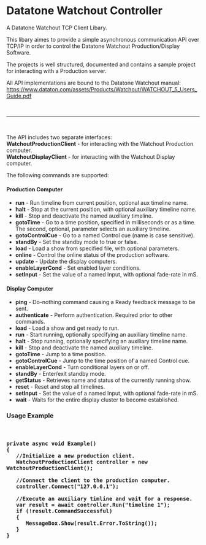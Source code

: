 # Datatone Watchout Controller
A Datatone Watchout TCP Client Libary.

This libary aimes to provide a simple asynchronous communication API over TCP/IP in order to control the Datatone Watchout Production/Display Software.

The projects is well structured, documented and contains a sample project for interacting with a Production server.

All API implementations are bound to the Datatone Watchout manual: https://www.dataton.com/assets/Products/Watchout/WATCHOUT_5_Users_Guide.pdf

<br/>
<hr/>
<br/>

The API includes two separate interfaces:
<br/>
<b>WatchoutProductionClient</b> - for interacting with the Watchout Production computer.
<br/>
<b>WatchoutDisplayClient</b> - for interacting with the Watchout Display computer.

The following commands are supported:

<h4>Production Computer</h4>
<ul>
<li><b>run</b> - Run timeline from current position, optional aux timeline name.</li>
<li><b>halt</b> - Stop at the current position, with optional auxiliary timeline name.</li>
<li><b>kill</b> - Stop and deactivate the named auxiliary timeline.</li>
<li><b>gotoTime</b> - Go to a time position, specified in milliseconds or as a time. The second, optional, parameter selects an auxiliary timeline.</li>
<li><b>gotoControlCue</b> - Go to a named Control cue (name is case sensitive).</li>
<li><b>standBy</b> - Set the standby mode to true or false.</li>
<li><b>load</b> - Load a show from specified file, with optional parameters.</li>
<li><b>online</b> - Control the online status of the production software.</li>
<li><b>update</b> - Update the display computers.</li>
<li><b>enableLayerCond</b> - Set enabled layer conditions.</li>
<li><b>setInput</b> - Set the value of a named Input, with optional fade-rate in mS.</li>
</ul>

<h4>Display Computer</h4>
<ul>
<li><b>ping</b> - Do-nothing command causing a Ready feedback message to be sent.</li>
<li><b>authenticate</b> - Perform authentication. Required prior to other commands.</li>
<li><b>load</b> - Load a show and get ready to run.</li>
<li><b>run</b> - Start running, optionally specifying an auxiliary timeline name.</li>
<li><b>halt</b> - Stop running, optionally specifying an auxiliary timeline name.</li>
<li><b>kill</b> - Stop and deactivate the named auxiliary timeline.</li>
<li><b>gotoTime</b> - Jump to a time position.</li>
<li><b>gotoControlCue</b> - Jump to the time position of a named Control cue.</li>
<li><b>enableLayerCond</b> - Turn conditional layers on or off.</li>
<li><b>standBy</b> - Enter/exit standby mode.</li>
<li><b>getStatus</b> - Retrieves name and status of the currently running show.</li>
<li><b>reset</b> - Reset and stop all timelines.</li>
<li><b>setInput</b> - Set the value of a named Input, with optional fade-rate in mS.</li>
<li><b>wait</b> - Waits for the entire display cluster to become established.</li>
</ul>

<h3>Usage Example<h3>

<pre><code class='language-cs'>

private async void Example()
{
   //Initialize a new production client.
   WatchoutProductionClient controller = new WatchoutProductionClient();
 
   //Connect the client to the production computer.
   controller.Connect("127.0.0.1");

   //Execute an auxiliary timline and wait for a response.
   var result = await controller.Run("timeline 1");
   if (!result.CommandSuccessful)
   {
      MessageBox.Show(result.Error.ToString());
   }
}
</code></pre>
